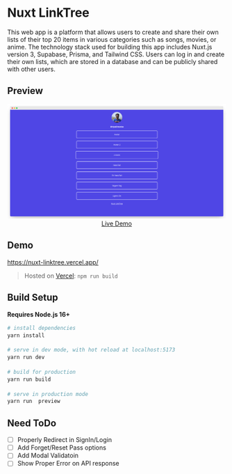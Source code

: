# Nuxt LinkTree
This web app is a platform that allows users to create and share their own lists of their top 20 items in various categories such as songs, movies, or anime. The technology stack used for building this app includes Nuxt.js version 3, Supabase, Prisma, and Tailwind CSS. Users can log in and create their own lists, which are stored in a database and can be publicly shared with other users.


## Preview

<p align="center">
  <a href="https://nuxt-linktree.vercel.app/riyad/movies" target="_blank">
    <img width="1090" src="./assets/img/screely-1.png">
    <br>
    Live Demo
  </a>
</p>

## Demo

https://nuxt-linktree.vercel.app/

> Hosted on [Vercel](https://vercel.com/): `npm run build`

## Build Setup

**Requires Node.js 16+**

```bash
# install dependencies
yarn install

# serve in dev mode, with hot reload at localhost:5173
yarn run dev

# build for production
yarn run build

# serve in production mode
yarn run  preview

```

## Need ToDo

- [ ] Properly Redirect in SignIn/Login
- [ ] Add Forget/Reset Pass options
- [ ] Add Modal Validatoin 
- [ ] Show Proper Error on API response 